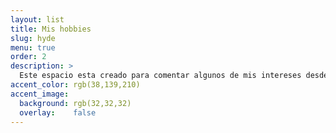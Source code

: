 ```yaml
---
layout: list
title: Mis hobbies
slug: hyde
menu: true
order: 2
description: >
  Este espacio esta creado para comentar algunos de mis intereses desde algunas aventuras turísticas que he tenido y pretendo tener, hasta algunos fragmentos de algunas cosas que he escrito como cuentos.
accent_color: rgb(38,139,210)
accent_image:
  background: rgb(32,32,32)
  overlay:    false
---
```

